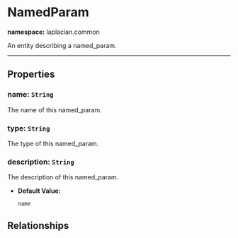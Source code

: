 # **NamedParam**
**namespace:** laplacian.common

An entity describing a named_param.



---

## Properties

### name: `String`
The name of this named_param.

### type: `String`
The type of this named_param.

### description: `String`
The description of this named_param.
- **Default Value:**
  ```kotlin
  name
  ```

## Relationships